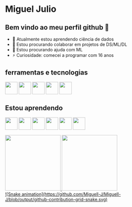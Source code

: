 # Miguel Julio
## Bem vindo ao meu perfil github 👋

- 🔭 Atualmente estou aprendendo ciência de dados
- 👯 Estou procurando colaborar em projetos de DS/ML/DL
- 🤔 Estou procurando ajuda com ML
- ⚡ Curiosidade: comecei a programar com 16 anos

## ferramentas e tecnologias
<img src="https://cdn.jsdelivr.net/gh/devicons/devicon/icons/python/python-original.svg" width="40" height="40"/>   <img src="https://cdn.jsdelivr.net/gh/devicons/devicon/icons/numpy/numpy-original.svg" width="40" height="40"/> <img src="https://cdn.jsdelivr.net/gh/devicons/devicon/icons/pandas/pandas-original.svg" width="40" height="40"/> <img src="https://cdn.jsdelivr.net/gh/devicons/devicon/icons/jupyter/jupyter-original-wordmark.svg" width="40" height="40"/> <img src="https://cdn.jsdelivr.net/gh/devicons/devicon/icons/visualstudio/visualstudio-plain.svg" width="40" height="40"/>
## Estou aprendendo
<img src="https://cdn.jsdelivr.net/gh/devicons/devicon/icons/tensorflow/tensorflow-original.svg" width="40" height="40"/> <img src="https://cdn.jsdelivr.net/gh/devicons/devicon/icons/pytorch/pytorch-original.svg" width="40" height="40"/> <img src="https://cdn.jsdelivr.net/gh/devicons/devicon/icons/html5/html5-original.svg" width="40" height="40"/> <img src="https://cdn.jsdelivr.net/gh/devicons/devicon/icons/css3/css3-original.svg" width="40" height="40"/> <img src="https://cdn.jsdelivr.net/gh/devicons/devicon/icons/javascript/javascript-original.svg" width="40" height="40"/> <img src="https://cdn.jsdelivr.net/gh/devicons/devicon/icons/django/django-plain.svg" width="40" height="40"/>

<div>
<a href="https://github.com/seu-usuário-aqui">
<img loading="lazy" height="180em" src="https://github-readme-stats.vercel.app/api/top-langs/?username=Miguell-J&layout=compact&langs_count=7&theme=dracula"/>
<img loading="lazy" height="180em" src="https://github-readme-stats.vercel.app/api?username=Miguell-J&show_icons=true&theme=dracula&include_all_commits=true&count_private=true"/>
</div>
![Snake animation](https://github.com/Miguell-J/Miguell-J/blob/output/github-contribution-grid-snake.svg)
